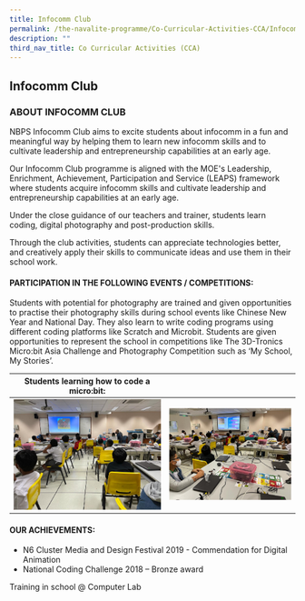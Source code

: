 ```yaml
---
title: Infocomm Club
permalink: /the-navalite-programme/Co-Curricular-Activities-CCA/Infocomm-Club/
description: ""
third_nav_title: Co Curricular Activities (CCA)
---
```

## Infocomm Club

### ABOUT INFOCOMM CLUB

NBPS Infocomm Club aims to excite students about infocomm in a fun and meaningful way by helping them to learn new infocomm skills and to cultivate leadership and entrepreneurship capabilities at an early age. 

  

Our Infocomm Club programme is aligned with the MOE's Leadership, Enrichment, Achievement, Participation and Service (LEAPS) framework where students acquire infocomm skills and cultivate leadership and entrepreneurship capabilities at an early age.

  

Under the close guidance of our teachers and trainer, students learn coding, digital photography and post-production skills. 

  

Through the club activities, students can appreciate technologies better, and creatively apply their skills to communicate ideas and use them in their school work.

  

#### PARTICIPATION IN THE FOLLOWING EVENTS / COMPETITIONS:

Students with potential for photography are trained and given opportunities to practise their photography skills during school events like Chinese New Year and National Day. They also learn to write coding programs using different coding platforms like Scratch and Microbit. Students are given opportunities to represent the school in competitions like The 3D-Tronics Micro:bit Asia Challenge and Photography Competition such as ‘My School, My Stories’.



| **Students learning how to code a micro:bit:** | | 
| ---------- | -------- | 
| ![](/images/infocomm_1.png)     | ![](/images/infocomm_2.png)     | 

#### OUR ACHIEVEMENTS:

*   N6 Cluster Media and Design Festival 2019 - Commendation for Digital Animation  
*   National Coding Challenge 2018 – Bronze award

Training in school @ Computer Lab








